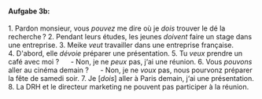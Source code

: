 #### Aufgabe 3b:
1. Pardon monsieur, vous *pouvez* me dire où je *dois* trouver le dé la recherche ?
2. Pendant leurs études, les jeunes *doivent* faire un stage dans une entreprise.
3. Meike *veut* travailler dans une entreprise française.
4. D'abord, elle *dévoie* préparer une présentation.
5. Tu *veux* prendre un café avec moi ?
     - Non, je ne *peux* pas, j‘ai une réunion.
6. Vous *pouvons* aller au cinéma demain ?
     - Non, je ne *voux* pas, nous pourvonz préparer la fête de samedi soir.
7. Je [*dois*] aller à Paris demain, j‘ai une présentation.
8. La DRH et le directeur marketing ne pouvent pas participer à la réunion.